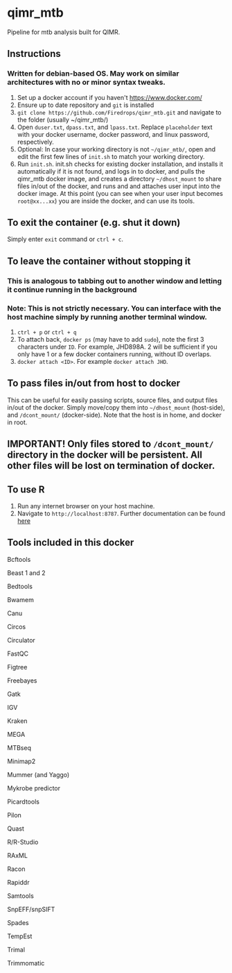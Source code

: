 # qimr_mtb
Pipeline for mtb analysis built for QIMR. 

## Instructions
### Written for debian-based OS. May work on similar architectures with no or minor syntax tweaks.
1. Set up a docker account if you haven't https://www.docker.com/
2. Ensure up to date repository and `git` is installed
3. `git clone https://github.com/Firedrops/qimr_mtb.git` and navigate to the folder (usually ~/qimr_mtb/)
4. Open `duser.txt`, `dpass.txt`, and `lpass.txt`. Replace `placeholder` text with your docker username, docker password, and linux password, respectively.
5. Optional: In case your working directory is not `~/qimr_mtb/`, open and edit the first few lines of `init.sh` to match your working directory.
6. Run `init.sh`.
  init.sh checks for existing docker installation, and installs it automatically if it is not found, and
    logs in to docker, and
      pulls the qimr_mtb docker image, and
        creates a directory `~/dhost_mount` to share files in/out of the docker, and
          runs and and attaches user input into the docker image.
  At this point (you can see when your user input becomes `root@xx...xx`) you are inside the docker, and can use its tools.

## To exit the container (e.g. shut it down)
Simply enter `exit` command or `ctrl + c`.

## To leave the container without stopping it
### This is analogous to tabbing out to another window and letting it continue running in the background
### Note: This is not strictly necessary. You can interface with the host machine simply by running another terminal window.
1. `ctrl + p` or `ctrl + q`
2. To attach back, `docker ps` (may have to add `sudo`), note the first 3 characters under `ID`. For example, JHD898A. 2 will be sufficient if you only have 1 or a few docker containers running, without ID overlaps.
3. `docker attach <ID>`. For example `docker attach JHD`.

## To pass files in/out from host to docker
This can be useful for easily passing scripts, source files, and output files in/out of the docker.
Simply move/copy them into `~/dhost_mount` (host-side), and `/dcont_mount/` (docker-side). Note that the host is in home, and docker in root.
## IMPORTANT! Only files stored to `/dcont_mount/` directory in the docker will be persistent. All other files will be lost on termination of docker.

## To use R
1. Run any internet browser on your host machine.
2. Navigate to `http://localhost:8787`.
Further documentation can be found [here](https://ropenscilabs.github.io/r-docker-tutorial/02-Launching-Docker.html)

## Tools included in this docker
Bcftools

Beast 1 and 2

Bedtools

Bwamem 

Canu 

Circos

Circulator

FastQC

Figtree

Freebayes

Gatk

IGV

Kraken

MEGA

MTBseq

Minimap2

Mummer (and Yaggo)

Mykrobe predictor

Picardtools

Pilon

Quast

R/R-Studio

RAxML

Racon

Rapiddr

Samtools

SnpEFF/snpSIFT

Spades

TempEst

Trimal

Trimmomatic
